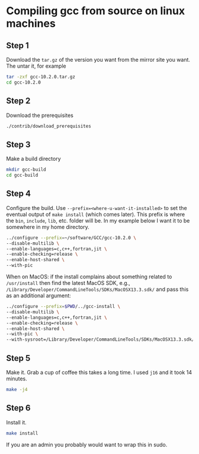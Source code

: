 # Compiling gcc from source on linux machines

## Step 1
Download the `tar.gz` of the version you want from the mirror site you want.
The untar it, for example
```bash
tar -zxf gcc-10.2.0.tar.gz
cd gcc-10.2.0
```

## Step 2
Download the prerequisites
```bash
./contrib/download_prerequisites
```

## Step 3
Make a build directory
```bash
mkdir gcc-build
cd gcc-build
```

## Step 4
Configure the build. Use `--prefix=<where-u-want-it-installed>` to set the 
eventual output of `make install` (which comes later). This prefix is where the
`bin`, `include`, `lib`, etc. folder will be. In my example below I want it to
be somewhere in my home directory.

```bash
../configure --prefix=~/software/GCC/gcc-10.2.0 \
--disable-multilib \
--enable-languages=c,c++,fortran,jit \
--enable-checking=release \
--enable-host-shared \
--with-pic
```

When on MacOS: if the install complains about something related to 
`/usr/install` then find the latest MacOS SDK, e.g., 
`/Library/Developer/CommandLineTools/SDKs/MacOSX13.3.sdk/` and pass this as 
an additional argument:
```bash
../configure --prefix=$PWD/../gcc-install \
--disable-multilib \
--enable-languages=c,c++,fortran,jit \
--enable-checking=release \
--enable-host-shared \
--with-pic \
--with-sysroot=/Library/Developer/CommandLineTools/SDKs/MacOSX13.3.sdk/
```

## Step 5
Make it. Grab a cup of coffee this takes a long time. I used `j16` and it took 
14 minutes.
```bash
make -j4
```

## Step 6
Install it.
```bash
make install
```
If you are an admin you probably would want to wrap this in sudo.
